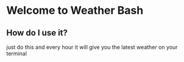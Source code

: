 # Welcome to Weather Bash


## How do I use it?

just do this and every hour it will give you the latest weather on your terminal

```
```